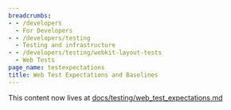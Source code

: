 ```yaml
---
breadcrumbs:
- - /developers
  - For Developers
- - /developers/testing
  - Testing and infrastructure
- - /developers/testing/webkit-layout-tests
  - Web Tests
page_name: testexpectations
title: Web Test Expectations and Baselines
---
```


This content now lives at
[docs/testing/web_test_expectations.md](https://chromium.googlesource.com/chromium/src/+/HEAD/docs/testing/web_test_expectations.md)